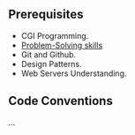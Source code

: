 ## Prerequisites
* CGI Programming.
* [Problem-Solving skills](http://ryanstutorials.net/problem-solving-skills/ )
* Git and Github.
* Design Patterns.
* Web Servers Understanding.

## Code Conventions
...
